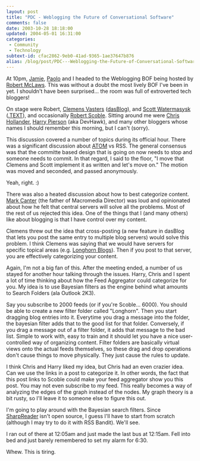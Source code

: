 ```yaml
---
layout: post
title: "PDC - Weblogging the Future of Conversational Software"
comments: false
date: 2003-10-28 18:18:00
updated: 2004-05-01 16:31:00
categories:
 - Community
 - Technology
subtext-id: cfac2862-9eb0-41ad-9365-1ae37647b876
alias: /blog/post/PDC---Weblogging-the-Future-of-Conversational-Software.aspx
---
```



At 10pm, [Jamie](http://weblogs.asp.net/NUnitAddin/), [Paolo](http://weblogs.asp.net/pmarcucci/) and I headed to the Weblogging BOF being hosted by [Robert McLaws](http://weblogs.asp.net/rmclaws/). This was without a doubt the most lively BOF I've been in yet. I shouldn't have been surprised... the room was full of extroverted tech bloggers!

On stage were Robert, [Clemens Vasters](http://staff.newtelligence.net/clemensv/default.aspx) ([dasBlog](http://www.dasblog.net/documentation/)), and [Scott Watermasysk](http://scottwater.com/blog/default.aspx) ([.TEXT](http://scottwater.com/DotText/default.aspx)), and occasionally [Robert Scoble](http://radio.weblogs.com/0001011/). Sitting around me were [Chris Hollander](http://objective.mine.nu/), [Harry Pierson](http://www.devhawk.net/) (aka DevHawk), and many other bloggers whose names I should remember this morning, but I can't (sorry).

This discussion covered a number of topics during its official hour. There was a significant discussion about [ATOM](http://bitworking.org/rfc/draft-gregorio-06.html) vs RSS. The general consensus was that the committe based design that is going on now needs to stop and someone needs to commit. In that regard, I said to the floor, "I move that Clemens and Scott implement it as written and let's move on." The motion was moved and seconded, and passed anonymously.

Yeah, right. :)

There was also a heated discussion about how to best categorize content. [Mark Canter](http://blogs.it/0100198/) (the father of Macromedia Director) was loud and opinionated about how he felt that central servers will solve all the problems. Most of the rest of us rejected this idea. One of the things that I (and many others) like about blogging is that I have control over my content.

Clemens threw out the idea that cross-posting (a new feature in dasBlog that lets you post the same entry to multiple blog servers) would solve this problem. I think Clemens was saying that we would have servers for specific topical areas (e.g. [Longhorn Blogs](http://longhornblogs.com/)). Then if you post to that server, you are effectively categorizing your content.

Again, I'm not a big fan of this. After the meeting ended, a number of us stayed for another hour talking through the issues. Harry, Chris and I spent a lot of time thinking about how the Feed Aggregator could categorize for you. My idea is to use Bayesian filters as the engine behind what amounts to Search Folders (ala Outlook 2K3).

Say you subscribe to 2000 feeds (or if you're Scoble... 6000). You should be able to create a new filter folder called "Longhorn". Then you start dragging blog entries into it. Everytime you drag a message into the folder, the bayesian filter adds that to the good list for that folder. Conversely, if you drag a message out of a filter folder, it adds that message to the bad list. Simple to work with, easy to train and it should let you have a nice user-controlled way of organizing content. Filter folders are basically virtual views onto the actual feeds themselves, so these drag and drop operations don't cause things to move physically. They just cause the rules to update.

I think Chris and Harry liked my idea, but Chris had an even crazier idea. Can we use the links in a post to categorize it. In other words, the fact that this post links to Scoble could make your feed aggregator show you this post. You may not even subscribe to my feed. This really becomes a way of analyzing the edges of the graph instead of the nodes. My graph theory is a bit rusty, so I'll leave it to someone else to figure this out.

I'm going to play around with the Bayesian search filters. Since [SharpReader](http://www.sharpreader.net/) isn't open source, I guess I'll have to start from scratch (although I may try to do it with RSS Bandit). We'll see.

I ran out of there at 12:05am and just made the last bus at 12:15am. Fell into bed and just barely remembered to set my alarm for 6:30.

Whew. This is tiring.
